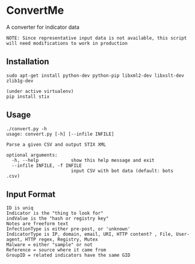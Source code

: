 # ConvertMe
A converter for indicator data

`NOTE: Since representative input data is not available, this script will need modifications to work in production`

## Installation

```
sudo apt-get install python-dev python-pip libxml2-dev libxslt-dev zlib1g-dev

(under active virtualenv) 
pip install stix
```

## Usage

```
./convert.py -h
usage: convert.py [-h] [--infile INFILE]
 
Parse a given CSV and output STIX XML 
 
optional arguments:
  -h, --help            show this help message and exit
  --infile INFILE, -f INFILE
                        input CSV with bot data (default: bots
.csv)
```

## Input Format

	ID is uniq
	Indicator is the "thing to look for"
	indValue is the "hash or registry key"
	Notes are freeform text
	InfectionType is either pre-post, or 'unknown'
	IndicatorType is IP, domain, email, URI, HTTP content? , File, User-agent, HTTP regex, Registry, Mutex
	Malware = either "sample" or not
	Reference = source where it came from
	GroupID = related indicators have the same GID

